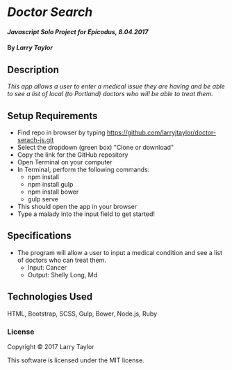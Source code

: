 # _Doctor Search_

#### _Javascript Solo Project for Epicodus, 8.04.2017_

#### By _**Larry Taylor**_

## Description

_This app allows a user to enter a medical issue they are having and be able to see a list of local (to Portland) doctors who will be able to treat them._

## Setup Requirements

* Find repo in browser by typing https://github.com/larryjtaylor/doctor-serach-js.git
* Select the dropdown (green box) "Clone or download"
* Copy the link for the GitHub repository
* Open Terminal on your computer
* In Terminal, perform the following commands:
  * npm install
  * npm install gulp
  * npm install bower
  * gulp serve
* This should open the app in your browser
* Type a malady into the input field to get started!

## Specifications
* The program will allow a user to input a medical condition and see a list of doctors who can treat them.
  * Input: Cancer
  * Output: Shelly Long, Md

## Technologies Used

 HTML, Bootstrap, SCSS, Gulp, Bower, Node.js, Ruby

### License

Copyright &copy; 2017 Larry Taylor

This software is licensed under the MIT license.

